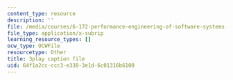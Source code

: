 ```yaml
---
content_type: resource
description: ''
file: /media/courses/6-172-performance-engineering-of-software-systems-fall-2018/64f1a2ccccc3e3383e1d6c01316b6100_mXkPCaZUXhg.srt
file_type: application/x-subrip
learning_resource_types: []
ocw_type: OCWFile
resourcetype: Other
title: 3play caption file
uid: 64f1a2cc-ccc3-e338-3e1d-6c01316b6100
---
```

